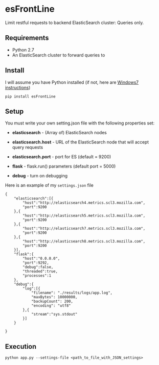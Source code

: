 esFrontLine
===========

Limit restful requests to backend ElasticSearch cluster:  Queries only.


Requirements
------------

  * Python 2.7
  * An ElasticSearch cluster to forward queries to


Install
------------

I will assume you have Python installed (if not, here are [Windows7 instructions](https://github.com/klahnakoski/pyLibrary#windows-7-install-instructions-))

    pip install esFrontLine

Setup
-----

You must write your own setting.json file with the following properties set:

  * **elasticsearch** - (Array of) ElasticSearch nodes

  * **elasticsearch.host** - URL of the ElasticSearch node that will accept query requests

  * **elasticsearch.port** - port for ES (default = 9200)

  * **flask** - flask.run() parameters (default port = 5000)

  * **debug** - turn on debugging

Here is an example of my ```settings.json``` file

    {
        "elasticsearch":[{
            "host":"http://elasticsearch4.metrics.scl3.mozilla.com",
            "port":9200
        },{
            "host":"http://elasticsearch5.metrics.scl3.mozilla.com",
            "port":9200
        },{
            "host":"http://elasticsearch7.metrics.scl3.mozilla.com",
            "port":9200
        },{
            "host":"http://elasticsearch8.metrics.scl3.mozilla.com",
            "port":9200
        }],
        "flask":{
            "host":"0.0.0.0",
            "port":9292,
            "debug":false,
            "threaded":true,
            "processes":1
        },
        "debug":{
            "log":[{
                "filename": "./results/logs/app.log",
                "maxBytes": 10000000,
                "backupCount": 200,
                "encoding": "utf8"
            },{
                "stream":"sys.stdout"
            }]
        }

    }
Execution
---------

    python app.py --settings-file <path_to_file_with_JSON_settings>

